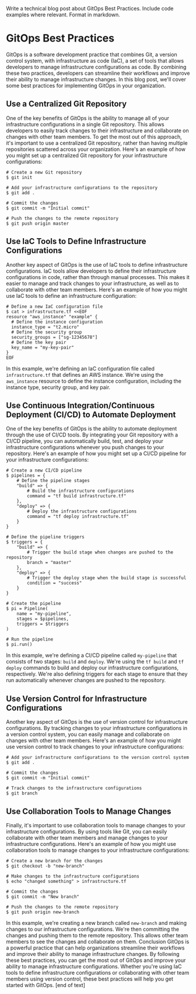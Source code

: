  Write a technical blog post about GitOps Best Practices. Include code examples where relevant. Format in markdown.
# GitOps Best Practices

GitOps is a software development practice that combines Git, a version control system, with infrastructure as code (IaC), a set of tools that allows developers to manage infrastructure configurations as code. By combining these two practices, developers can streamline their workflows and improve their ability to manage infrastructure changes. In this blog post, we'll cover some best practices for implementing GitOps in your organization.
## Use a Centralized Git Repository

One of the key benefits of GitOps is the ability to manage all of your infrastructure configurations in a single Git repository. This allows developers to easily track changes to their infrastructure and collaborate on changes with other team members. To get the most out of this approach, it's important to use a centralized Git repository, rather than having multiple repositories scattered across your organization.
Here's an example of how you might set up a centralized Git repository for your infrastructure configurations:
```
# Create a new Git repository
$ git init

# Add your infrastructure configurations to the repository
$ git add .

# Commit the changes
$ git commit -m "Initial commit"

# Push the changes to the remote repository
$ git push origin master
```
## Use IaC Tools to Define Infrastructure Configurations

Another key aspect of GitOps is the use of IaC tools to define infrastructure configurations. IaC tools allow developers to define their infrastructure configurations in code, rather than through manual processes. This makes it easier to manage and track changes to your infrastructure, as well as to collaborate with other team members.
Here's an example of how you might use IaC tools to define an infrastructure configuration:
```
# Define a new IaC configuration file
$ cat > infrastructure.tf <<EOF
resource "aws_instance" "example" {
  # Define the instance configuration
  instance_type = "t2.micro"
  # Define the security group
  security_groups = ["sg-12345678"]
  # Define the key pair
  key_name = "my-key-pair"
}
EOF
```
In this example, we're defining an IaC configuration file called `infrastructure.tf` that defines an AWS instance. We're using the `aws_instance` resource to define the instance configuration, including the instance type, security group, and key pair.
## Use Continuous Integration/Continuous Deployment (CI/CD) to Automate Deployment

One of the key benefits of GitOps is the ability to automate deployment through the use of CI/CD tools. By integrating your Git repository with a CI/CD pipeline, you can automatically build, test, and deploy your infrastructure configurations whenever you push changes to your repository.
Here's an example of how you might set up a CI/CD pipeline for your infrastructure configurations:
```
# Create a new CI/CD pipeline
$ pipelines = {
    # Define the pipeline stages
    "build" => {
        # Build the infrastructure configurations
        command = "tf build infrastructure.tf"
    },
    "deploy" => {
        # Deploy the infrastructure configurations
        command = "tf deploy infrastructure.tf"
    }
}

# Define the pipeline triggers
$ triggers = {
    "build" => {
        # Trigger the build stage when changes are pushed to the repository
        branch = "master"
    },
    "deploy" => {
        # Trigger the deploy stage when the build stage is successful
        condition = "success"
    }
}

# Create the pipeline
$ pi = Pipeline(
    name = "my-pipeline",
    stages = $pipelines,
    triggers = $triggers
)

# Run the pipeline
$ pi.run()
```
In this example, we're defining a CI/CD pipeline called `my-pipeline` that consists of two stages: `build` and `deploy`. We're using the `tf build` and `tf deploy` commands to build and deploy our infrastructure configurations, respectively. We're also defining triggers for each stage to ensure that they run automatically whenever changes are pushed to the repository.
## Use Version Control for Infrastructure Configurations

Another key aspect of GitOps is the use of version control for infrastructure configurations. By tracking changes to your infrastructure configurations in a version control system, you can easily manage and collaborate on changes with other team members.
Here's an example of how you might use version control to track changes to your infrastructure configurations:
```
# Add your infrastructure configurations to the version control system
$ git add .

# Commit the changes
$ git commit -m "Initial commit"

# Track changes to the infrastructure configurations
$ git branch
```
## Use Collaboration Tools to Manage Changes

Finally, it's important to use collaboration tools to manage changes to your infrastructure configurations. By using tools like Git, you can easily collaborate with other team members and manage changes to your infrastructure configurations.
Here's an example of how you might use collaboration tools to manage changes to your infrastructure configurations:
```
# Create a new branch for the changes
$ git checkout -b "new-branch"

# Make changes to the infrastructure configurations
$ echo "changed something" > infrastructure.tf

# Commit the changes
$ git commit -m "New branch"

# Push the changes to the remote repository
$ git push origin new-branch
```
In this example, we're creating a new branch called `new-branch` and making changes to our infrastructure configurations. We're then committing the changes and pushing them to the remote repository. This allows other team members to see the changes and collaborate on them.
Conclusion
GitOps is a powerful practice that can help organizations streamline their workflows and improve their ability to manage infrastructure changes. By following these best practices, you can get the most out of GitOps and improve your ability to manage infrastructure configurations. Whether you're using IaC tools to define infrastructure configurations or collaborating with other team members using version control, these best practices will help you get started with GitOps. [end of text]


